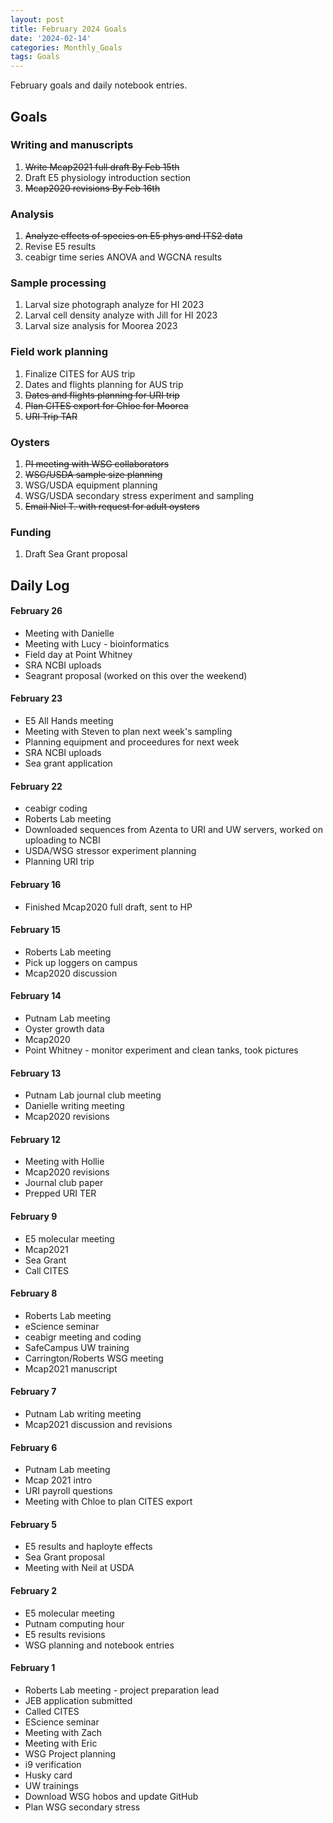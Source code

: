 ```yaml
---
layout: post
title: February 2024 Goals
date: '2024-02-14'
categories: Monthly_Goals
tags: Goals
---
```

February goals and daily notebook entries. 

## Goals  

### Writing and manuscripts 
              
1. ~~Write Mcap2021 full draft By Feb 15th~~
2. Draft E5 physiology introduction section 
3. ~~Mcap2020 revisions By Feb 16th~~

### Analysis

1. ~~Analyze effects of species on E5 phys and ITS2 data~~
2. Revise E5 results 
3. ceabigr time series ANOVA and WGCNA results 

### Sample processing

1. Larval size photograph analyze for HI 2023 
2. Larval cell density analyze with Jill for HI 2023
3. Larval size analysis for Moorea 2023

### Field work planning

1. Finalize CITES for AUS trip  
2. Dates and flights planning for AUS trip
3. ~~Dates and flights planning for URI trip~~ 
4. ~~Plan CITES export for Chloe for Moorea~~ 
5. ~~URI Trip TAR~~ 

### Oysters 

1. ~~PI meeting with WSG collaborators~~
2. ~~WSG/USDA sample size planning~~
3. WSG/USDA equipment planning 
4. WSG/USDA secondary stress experiment and sampling
5. ~~Email Niel T. with request for adult oysters~~

### Funding 

1. Draft Sea Grant proposal

## **Daily Log**   

#### February 26 

- Meeting with Danielle
- Meeting with Lucy - bioinformatics
- Field day at Point Whitney 
- SRA NCBI uploads
- Seagrant proposal (worked on this over the weekend)  

#### February 23 

- E5 All Hands meeting 
- Meeting with Steven to plan next week's sampling 
- Planning equipment and proceedures for next week 
- SRA NCBI uploads 
- Sea grant application

#### February 22 

- ceabigr coding 
- Roberts Lab meeting 
- Downloaded sequences from Azenta to URI and UW servers, worked on uploading to NCBI 
- USDA/WSG stressor experiment planning 
- Planning URI trip

#### February 16 

- Finished Mcap2020 full draft, sent to HP 

#### February 15 

- Roberts Lab meeting
- Pick up loggers on campus 
- Mcap2020 discussion 

#### February 14 

- Putnam Lab meeting 
- Oyster growth data 
- Mcap2020 
- Point Whitney - monitor experiment and clean tanks, took pictures 

#### February 13 

- Putnam Lab journal club meeting 
- Danielle writing meeting 
- Mcap2020 revisions 

#### February 12 

- Meeting with Hollie 
- Mcap2020 revisions
- Journal club paper 
- Prepped URI TER

#### February 9 

- E5 molecular meeting
- Mcap2021
- Sea Grant
- Call CITES

#### February 8 

- Roberts Lab meeting
- eScience seminar
- ceabigr meeting and coding
- SafeCampus UW training
- Carrington/Roberts WSG meeting
- Mcap2021 manuscript

#### February 7 

- Putnam Lab writing meeting
- Mcap2021 discussion and revisions 

#### February 6 

- Putnam Lab meeting
- Mcap 2021 intro
- URI payroll questions
- Meeting with Chloe to plan CITES export 

#### February 5 

- E5 results and haployte effects 
- Sea Grant proposal 
- Meeting with Neil at USDA 

#### February 2 

- E5 molecular meeting 
- Putnam computing hour 
- E5 results revisions 
- WSG planning and notebook entries 

#### February 1 

- Roberts Lab meeting - project preparation lead 
- JEB application submitted 
- Called CITES 
- EScience seminar 
- Meeting with Zach
- Meeting with Eric
- WSG Project planning 
- i9 verification
- Husky card 
- UW trainings 
- Download WSG hobos and update GitHub
- Plan WSG secondary stress  
